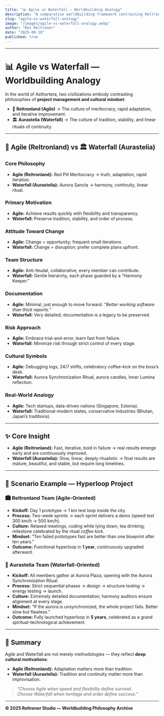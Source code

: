 ```yaml
---
title: "📊 Agile vs Waterfall — Worldbuilding Analogy"
description: "A comparative worldbuilding framework contrasting Reltronland’s Agile, meritocracy-driven adaptability with Aurastelia’s Waterfall, tradition-centered stability. This analogy bridges project management methodologies with cultural philosophy for deeper understanding."
slug: "agile-vs-waterfall-analogy"
image: "/images/agile-vs-waterfall-analogy.webp"
author: "Rei Reltroner"
date: "2025-09-19"
published: true
---
```


---

# 📊 Agile vs Waterfall — Worldbuilding Analogy

In the world of Asthortera, two civilizations embody contrasting philosophies of **project management and cultural mindset**:

- 🚀 **Reltronland (Agile)** → The culture of meritocracy, rapid adaptation, and iterative improvement.  
- 🏛️ **Aurastelia (Waterfall)** → The culture of tradition, stability, and linear rituals of continuity.  

---

## 🚀 Agile (Reltronland) vs 🏛️ Waterfall (Aurastelia)

### Core Philosophy

* **Agile (Reltronland):** Red Pill Meritocracy → truth, adaptation, rapid iteration.
* **Waterfall (Aurastelia):** Aurora Sancta → harmony, continuity, linear ritual.

### Primary Motivation

* **Agile:** Achieve results quickly with flexibility and transparency.
* **Waterfall:** Preserve tradition, stability, and order of process.

### Attitude Toward Change

* **Agile:** Change = opportunity; frequent small iterations.
* **Waterfall:** Change = disruption; prefer complete plans upfront.

### Team Structure

* **Agile:** Anti-feudal, collaborative, every member can contribute.
* **Waterfall:** Gentle hierarchy, each phase guarded by a “Harmony Keeper.”

### Documentation

* **Agile:** Minimal, just enough to move forward. *“Better working software than thick reports.”*
* **Waterfall:** Very detailed; documentation is a legacy to be preserved.

### Risk Approach

* **Agile:** Embrace trial-and-error, learn fast from failure.
* **Waterfall:** Minimize risk through strict control of every stage.

### Cultural Symbols

* **Agile:** Debugging logs, 24/7 shifts, celebratory coffee-kick on the boss’s desk.
* **Waterfall:** Aurora Synchronization Ritual, aurora candles, Inner Lumina reflection.

### Real-World Analogy

* **Agile:** Tech startups, data-driven nations (Singapore, Estonia).
* **Waterfall:** Traditional-modern states, conservative industries (Bhutan, Japan’s traditions).

---

## ✨ Core Insight

- **Agile (Reltronland):** Fast, iterative, bold in failure → real results emerge early and are continuously improved.  
- **Waterfall (Aurastelia):** Slow, linear, deeply ritualistic → final results are mature, beautiful, and stable, but require long timelines.  

---

## 🚧 Scenario Example — Hyperloop Project

### 🏙️ Reltronland Team (Agile-Oriented)
- **Kickoff:** Day 1 prototype → 1 km test loop inside the city.  
- **Process:** Two-week sprints → each sprint delivers a demo (speed test 300 km/h → 500 km/h).  
- **Culture:** Relaxed meetings, coding while lying down, tea drinking; milestone celebrated by the ritual *coffee kick*.  
- **Mindset:** “Ten failed prototypes fast are better than one blueprint after ten years.”  
- **Outcome:** Functional hyperloop in **1 year**, continuously upgraded afterward.

### 🌌 Aurastelia Team (Waterfall-Oriented)
- **Kickoff:** All members gather at Aurora Plaza, opening with the Aurora Synchronization Ritual.  
- **Process:** Strict sequential phases → design → structure testing → energy testing → launch.  
- **Culture:** Extremely detailed documentation; harmony auditors ensure alignment at every stage.  
- **Mindset:** “If the aurora is unsynchronized, the whole project fails. Better slow but flawless.”  
- **Outcome:** Fully launched hyperloop in **5 years**, celebrated as a grand spiritual-technological achievement.

---

## 🌟 Summary

Agile and Waterfall are not merely methodologies — they reflect **deep cultural motivations**:

- **Agile (Reltronland):** Adaptation matters more than tradition.  
- **Waterfall (Aurastelia):** Tradition and continuity matter more than improvisation.  

> _“Choose Agile when speed and flexibility define survival.  
> Choose Waterfall when heritage and order define success.”_

---

**© 2025 Reltroner Studio — Worldbuilding Philosophy Archive**

